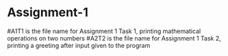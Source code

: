 # Assignment-1
#A1T1 is the file name for Assignment 1 Task 1, printing mathematical operations on two numbers
#A2T2 is the file name for Assignment 1 Task 2, printing a greeting after input given to the program

